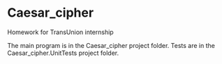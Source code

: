 # Caesar_cipher
Homework for TransUnion internship

The main program is in the Caesar_cipher project folder.
Tests are in the Caesar_cipher.UnitTests project folder.